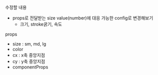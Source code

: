 수정할 내용
- props로 전달받는 size value(number)에 대응 가능한 config로 변경해보기
    - 크기, stroke굵기, 속도

props
- size : sm, md, lg
- color
- cx : x축 중앙지점
- cy : y축 중앙지점
- componentProps